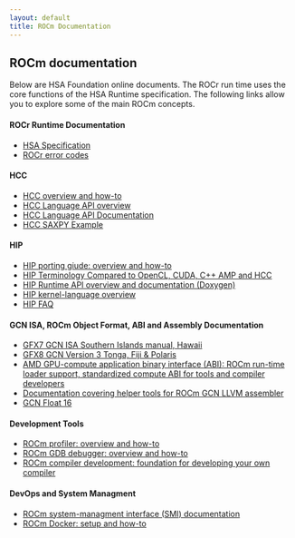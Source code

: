 ```yaml
---
layout: default
title: ROCm Documentation
---
```


## ROCm documentation

Below are HSA Foundation online documents. The ROCr run time
uses the core functions of the HSA Runtime specification. The
following links allow you to explore some of the main ROCm
concepts.

#### ROCr Runtime Documentation 

* [HSA Specification](http://www.hsafoundation.com/html_spec11/HSA_Library.htm)
* [ROCr error codes](ROCmRTec.html)

#### HCC

* [HCC overview and how-to](https://github.com/RadeonOpenCompute/hcc/wiki)
* [HCC Language API overview](https://github.com/RadeonOpenCompute/hcc/blob/master/doc/markdown/Home.md)
* [HCC Language API Documentation](http://scchan.github.io/hcc/)
* [HCC SAXPY Example](https://gist.github.com/scchan/540d410456e3e2682dbf018d3c179008)

#### HIP

* [HIP porting giude: overview and
  how-to](https://github.com/GPUOpen-ProfessionalCompute-Tools/HIP/blob/master/docs/markdown/hip_porting_guide.md)
* [HIP Terminology Compared to OpenCL, CUDA, C++ AMP and HCC](https://github.com/GPUOpen-ProfessionalCompute-Tools/HIP/blob/master/docs/markdown/hip_terms.md)
* [HIP Runtime API overview and documentation
  (Doxygen)](http://gpuopen-professionalcompute-tools.github.io/HIP/)
* [HIP kernel-language overview](https://github.com/GPUOpen-ProfessionalCompute-Tools/HIP/blob/master/docs/markdown/hip_kernel_language.md)
* [HIP FAQ](https://github.com/GPUOpen-ProfessionalCompute-Tools/HIP/blob/master/docs/markdown/hip_faq.md)

#### GCN ISA, ROCm Object Format, ABI  and Assembly Documentation 

* [GFX7 GCN ISA Southern Islands manual, Hawaii ]( http://bit.ly/29t5aQP)
* [GFX8  GCN Version 3 Tonga, Fiji & Polaris ](http://bit.ly/29bup73)
* [AMD GPU-compute application binary interface (ABI): ROCm run-time
  loader support, standardized compute ABI for tools and compiler
  developers](https://github.com/RadeonOpenCompute/ROCm-ComputeABI-Doc/blob/master/AMDGPU-ABI.md)
* [Documentation covering helper tools for ROCm GCN LLVM assembler](https://github.com/RadeonOpenCompute/LLVM-AMDGPU-Assembler-Extra/blob/master/README.md)
* [GCN Float 16](GCN_Float16.html)

#### Development Tools 

* [ROCm profiler: overview and how-to](https://github.com/RadeonOpenCompute/ROCm-Profiler/blob/master/README.md)
* [ROCm GDB debugger: overview and how-to](https://github.com/RadeonOpenCompute/ROCm-Debugger/blob/master/TUTORIAL.md)
* [ROCm compiler development: foundation for developing your own compiler](ROCmCompilerKit.html)

#### DevOps and System Managment 

* [ROCm system-managment interface (SMI) documentation](https://github.com/RadeonOpenCompute/ROC-smi/blob/master/README.md)
* [ROCm Docker: setup and how-to](https://github.com/RadeonOpenCompute/ROCm-docker/blob/master/README.md)


